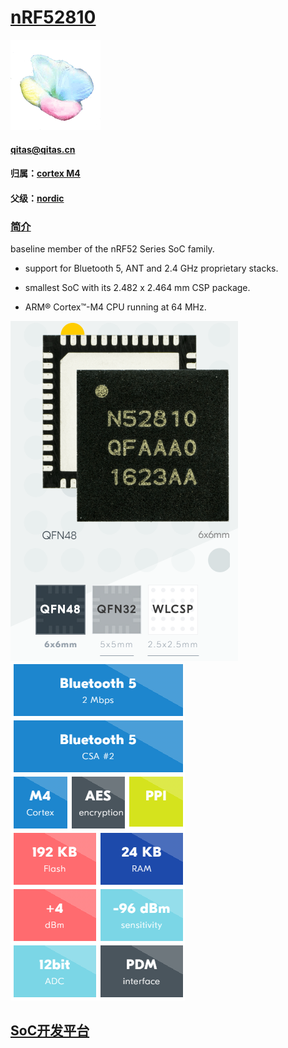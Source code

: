 ﻿# [nRF52810](https://github.com/sochub/nRF52810) 
[![sites](SoC/qitas.png)](http://www.qitas.cn) 
####  qitas@qitas.cn
#### 归属：[cortex M4](https://github.com/sochub/CM4) 
#### 父级：[nordic](https://github.com/sochub/NRF52) 

### [简介](https://github.com/sochub/nRF52810/wiki)

baseline member of the nRF52 Series SoC family. 

- support for Bluetooth 5, ANT and 2.4 GHz proprietary stacks. 

- smallest SoC with its 2.482 x 2.464 mm CSP package.

- ARM® Cortex™-M4 CPU running at 64 MHz. 

[![sites](SoC/52810.png)](https://www.nordicsemi.com/Products/Low-power-short-range-wireless/nRF52810#) 
[![sites](SoC/feature.png)](https://www.nordicsemi.com/Products/Low-power-short-range-wireless/nRF52810#) 

##  [SoC开发平台](http://www.qitas.cn)  


